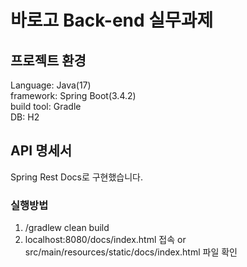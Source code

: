 # 바로고 Back-end 실무과제

## 프로젝트 환경
Language: Java(17)  
framework: Spring Boot(3.4.2)  
build tool: Gradle  
DB: H2

## API 명세서
Spring Rest Docs로 구현했습니다.  

### 실행방법
1. /gradlew clean build
2. localhost:8080/docs/index.html 접속 or src/main/resources/static/docs/index.html 파일 확인

